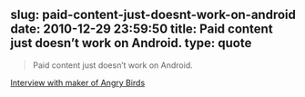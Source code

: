 slug: paid-content-just-doesnt-work-on-android
date: 2010-12-29 23:59:50
title: Paid content just doesn’t work on Android.
type: quote
---

> Paid content just doesn’t work on Android.

[Interview with maker of Angry Birds](http://technmarketing.com/iphone/peter-vesterbacka-maker-of-angry-birds-talks-about-the-birds-apple-android-nokia-and-palmhp/)
